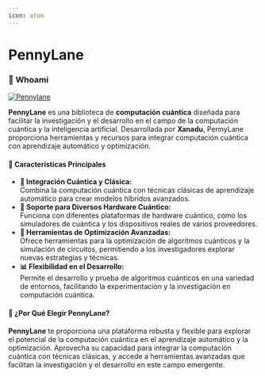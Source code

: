 ```yaml
---
icon: atom
---
```


# PennyLane

### 🧪 **Whoami**

[![Pennylane](https://quantumpositioned.com/wp-content/uploads/2023/10/pennylane.webp)](https://pennylane.ai/)

**PennyLane** es una biblioteca de **computación cuántica** diseñada para facilitar la investigación y el desarrollo en el campo de la computación cuántica y la inteligencia artificial. Desarrollada por **Xanadu**, PennyLane proporciona herramientas y recursos para integrar computación cuántica con aprendizaje automático y optimización.

#### 🌟 **Características Principales**

* **🧩 Integración Cuántica y Clásica:**\
  Combina la computación cuántica con técnicas clásicas de aprendizaje automático para crear modelos híbridos avanzados.
* **🔬 Soporte para Diversos Hardware Cuántico:**\
  Funciona con diferentes plataformas de hardware cuántico, como los simuladores de cuántica y los dispositivos reales de varios proveedores.
* **🔧 Herramientas de Optimización Avanzadas:**\
  Ofrece herramientas para la optimización de algoritmos cuánticos y la simulación de circuitos, permitiendo a los investigadores explorar nuevas estrategias y técnicas.
* **📊 Flexibilidad en el Desarrollo:**\
  Permite el desarrollo y prueba de algoritmos cuánticos en una variedad de entornos, facilitando la experimentación y la investigación en computación cuántica.

#### 🚀 **¿Por Qué Elegir PennyLane?**

**PennyLane** te proporciona una plataforma robusta y flexible para explorar el potencial de la computación cuántica en el aprendizaje automático y la optimización. Aprovecha su capacidad para integrar la computación cuántica con técnicas clásicas, y accede a herramientas avanzadas que facilitan la investigación y el desarrollo en este campo emergente.
